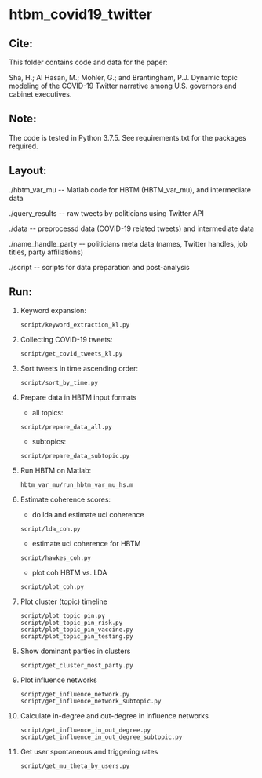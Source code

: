 # htbm_covid19_twitter

## Cite:
This folder contains code and data for the paper:

Sha, H.; Al Hasan, M.; Mohler, G.; and Brantingham, P.J. Dynamic topic modeling of the COVID-19 Twitter narrative among U.S. governors and cabinet executives.

## Note:
The code is tested in Python 3.7.5. See requirements.txt for the packages required.

## Layout:

./hbtm_var_mu -- Matlab code for HBTM (HBTM_var_mu), and intermediate data

./query_results -- raw tweets by politicians using Twitter API 

./data -- preprocessd data (COVID-19 related tweets) and intermediate data

./name_handle_party -- politicians meta data (names, Twitter handles, job titles, party affiliations)
 
./script -- scripts for data preparation and post-analysis

## Run: 

1. Keyword expansion:

	```script/keyword_extraction_kl.py``` 

2. Collecting COVID-19 tweets:

	```script/get_covid_tweets_kl.py```

3. Sort tweets in time ascending order:

	```script/sort_by_time.py```


4. Prepare data in HBTM input formats

   - all topics:

	```script/prepare_data_all.py```

   - subtopics:

	```script/prepare_data_subtopic.py```


5. Run HBTM on Matlab:
 
	```hbtm_var_mu/run_hbtm_var_mu_hs.m```

6. Estimate coherence scores:

   - do lda and estimate uci coherence

	```script/lda_coh.py``` 

   - estimate uci coherence for HBTM

	```script/hawkes_coh.py```

   - plot coh HBTM vs. LDA
	 
	```script/plot_coh.py```
	 
7. Plot cluster (topic) timeline

	```
	script/plot_topic_pin.py
	script/plot_topic_pin_risk.py
	script/plot_topic_pin_vaccine.py
	script/plot_topic_pin_testing.py
	```
8. Show dominant parties in clusters

	```script/get_cluster_most_party.py```

9. Plot influence networks

	```
	script/get_influence_network.py
	script/get_influence_network_subtopic.py 
	```
	
10. Calculate in-degree and out-degree in influence networks

	```
	script/get_influence_in_out_degree.py
	script/get_influence_in_out_degree_subtopic.py
	```
	
11. Get user spontaneous and triggering rates

	```script/get_mu_theta_by_users.py```

